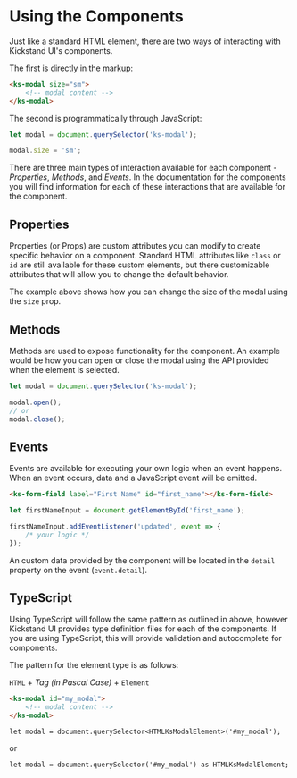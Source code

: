 # Using the Components

Just like a standard HTML element, there are two ways of interacting with Kickstand UI's components.

The first is directly in the markup:

```html
<ks-modal size="sm">
    <!-- modal content -->
</ks-modal>
```

The second is programmatically through JavaScript:

```js
let modal = document.querySelector('ks-modal');

modal.size = 'sm';
```

There are three main types of interaction available for each component - _Properties_, _Methods_, and _Events_. In the documentation for the components you will find information for each of these interactions that are available for the component.

## Properties

Properties (or Props) are custom attributes you can modify to create specific behavior on a component. Standard HTML attributes like `class` or `id` are still available for these custom elements, but there customizable attributes that will allow you to change the default behavior.

The example above shows how you can change the size of the modal using the `size` prop.

## Methods

Methods are used to expose functionality for the component. An example would be how you can open or close the modal using the API provided when the element is selected.

```js
let modal = document.querySelector('ks-modal');

modal.open();
// or
modal.close();
```

## Events

Events are available for executing your own logic when an event happens. When an event occurs, data and a JavaScript event will be emitted.

```html
<ks-form-field label="First Name" id="first_name"></ks-form-field>
```

```js
let firstNameInput = document.getElementById('first_name');

firstNameInput.addEventListener('updated', event => {
    /* your logic */
});
```

An custom data provided by the component will be located in the `detail` property on the event (`event.detail`).

## TypeScript

Using TypeScript will follow the same pattern as outlined in above, however Kickstand UI provides type definition files for each of the components. If you are using TypeScript, this will provide validation and autocomplete for components.

The pattern for the element type is as follows:

`HTML` + _Tag (in Pascal Case)_ + `Element`

```html
<ks-modal id="my_modal">
    <!-- modal content -->
</ks-modal>
```

```tsx
let modal = document.querySelector<HTMLKsModalElement>('#my_modal');
```

or

```tsx
let modal = document.querySelector('#my_modal') as HTMLKsModalElement;
```
